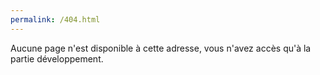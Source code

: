 ```yaml
---
permalink: /404.html
---
```


Aucune page n'est disponible à cette adresse, vous n'avez accès qu'à la partie développement.
